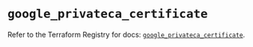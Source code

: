 # `google_privateca_certificate`

Refer to the Terraform Registry for docs: [`google_privateca_certificate`](https://registry.terraform.io/providers/hashicorp/google-beta/5.18.0/docs/resources/google_privateca_certificate).
